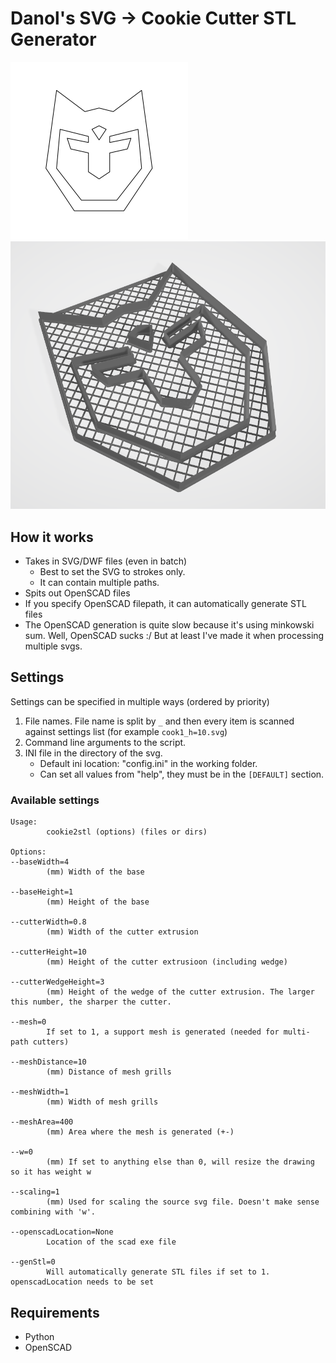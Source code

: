 # Danol's SVG -> Cookie Cutter STL Generator
![input](etc/input.png)
![input](etc/output.png)

## How it works
* Takes in SVG/DWF files (even in batch)
  * Best to set the SVG to strokes only.
  * It can contain multiple paths.
* Spits out OpenSCAD files
* If you specify OpenSCAD filepath, it can automatically generate STL files
* The OpenSCAD generation is quite slow because it's using minkowski sum. Well, OpenSCAD sucks :/ But at least I've made it when processing multiple svgs.

## Settings
Settings can be specified in multiple ways (ordered by priority)
1. File names. File name is split by `_` and then every item is scanned against settings list (for example `cook1_h=10.svg`)
1. Command line arguments to the script.
1. INI file in the directory of the svg.
   * Default ini location: "config.ini" in the working folder.
   * Can set all values from "help", they must be in the `[DEFAULT]` section.

### Available settings
```
Usage:
        cookie2stl (options) (files or dirs)

Options:
--baseWidth=4
        (mm) Width of the base

--baseHeight=1
        (mm) Height of the base

--cutterWidth=0.8
        (mm) Width of the cutter extrusion

--cutterHeight=10
        (mm) Height of the cutter extrusioon (including wedge)

--cutterWedgeHeight=3
        (mm) Height of the wedge of the cutter extrusion. The larger this number, the sharper the cutter.

--mesh=0
        If set to 1, a support mesh is generated (needed for multi-path cutters)

--meshDistance=10
        (mm) Distance of mesh grills

--meshWidth=1
        (mm) Width of mesh grills

--meshArea=400
        (mm) Area where the mesh is generated (+-)

--w=0
        (mm) If set to anything else than 0, will resize the drawing so it has weight w

--scaling=1
        (mm) Used for scaling the source svg file. Doesn't make sense combining with 'w'.

--openscadLocation=None
        Location of the scad exe file

--genStl=0
        Will automatically generate STL files if set to 1. openscadLocation needs to be set
```

## Requirements
* Python
* OpenSCAD